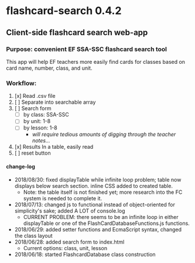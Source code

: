 # flashcard-search 0.4.2
## Client-side flashcard search web-app
### Purpose: convenient EF SSA-SSC flashcard search tool

This app will help EF teachers more easily find cards for classes based on card name, number, class, and unit.

### Workflow:
1. [x] Read .csv file
2. [ ] Separate into searchable array
3. [ ] Search form
    * [ ] by class: SSA-SSC
    * [ ] by unit: 1-8
    * [ ] by lesson: 1-8
       * _will require tedious amounts of digging through the teacher notes..._
4. [x] Results In a table, easily read
5. [ ] reset button

#### change-log
- 2018/08/30: fixed displayTable while infinite loop problem; table now displays below search section. inline CSS added to created table.
   - Note: the table itself is not finished yet; more research into the FC system is needed to complete it.
- 2018/07/13: changed js to functional instead of object-oriented for simplicity's sake; added A LOT of console.log
   - CURRENT PROBLEM: there seems to be an infinite loop in either displayTable or one of the FlashCardDatabaseFunctions.js functions.
- 2018/06/29: added setter functions and EcmaScript syntax, changed the class layout
- 2018/06/28: added search form to index.html
	- Current options: class, unit, lesson
- 2018/06/18: started FlashcardDatabase class construction